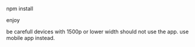 npm install

enjoy

be carefull devices with 1500p or lower width 
should not use the app. use mobile app instead.
